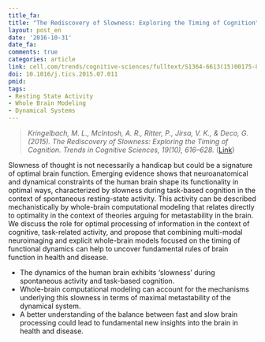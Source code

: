 ```yaml
---
title_fa:
title: "The Rediscovery of Slowness: Exploring the Timing of Cognition"
layout: post_en
date: '2016-10-31'
date_fa:
comments: true
categories: article
link: cell.com/trends/cognitive-sciences/fulltext/S1364-6613(15)00175-8
doi: 10.1016/j.tics.2015.07.011
pmid:
tags:
- Resting State Activity
- Whole Brain Modeling
- Dynamical Systems
---
```


> *Kringelbach, M. L., McIntosh, A. R., Ritter, P., Jirsa, V. K., & Deco, G. (2015). The Rediscovery of Slowness: Exploring the Timing of Cognition. Trends in Cognitive Sciences, 19(10), 616–628.*
([Link](cell.com/trends/cognitive-sciences/fulltext/S1364-6613(15)00175-8))

Slowness of thought is not necessarily a handicap but could be a signature of optimal brain function. Emerging evidence shows that neuroanatomical and dynamical constraints of the human brain shape its functionality in optimal ways, characterized by slowness during task-based cognition in the context of spontaneous resting-state activity. This activity can be described mechanistically by whole-brain computational modeling that relates directly to optimality in the context of theories arguing for metastability in the brain. We discuss the role for optimal processing of information in the context of cognitive, task-related activity, and propose that combining multi-modal neuroimaging and explicit whole-brain models focused on the timing of functional dynamics can help to uncover fundamental rules of brain function in health and disease.

- The dynamics of the human brain exhibits ‘slowness’ during spontaneous activity and task-based cognition.
- Whole-brain computational modeling can account for the mechanisms underlying this slowness in terms of maximal metastability of the dynamical system.
- A better understanding of the balance between fast and slow brain processing could lead to fundamental new insights into the brain in health and disease.
